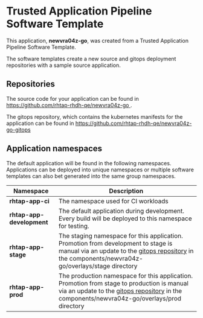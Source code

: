 # Trusted Application Pipeline Software Template

This application, **newvra04z-go**, was created from a Trusted Application Pipeline Software Template.

The software templates create a new source and gitops deployment repositories with a sample source application. 

## Repositories

The source code for your application can be found in [https://github.com/rhtap-rhdh-qe/newvra04z-go ](https://github.com/rhtap-rhdh-qe/newvra04z-go ).
 
The gitops repository, which contains the kubernetes manifests for the application can be found in 
[https://github.com/rhtap-rhdh-qe/newvra04z-go-gitops ](https://github.com/rhtap-rhdh-qe/newvra04z-go-gitops ) 

## Application namespaces 

The default application will be found in the following namespaces. Applications can be deployed into unique namespaces or multiple software templates can also bet generated into the same group namespaces.  

|  Namespace   |  Description   |  
| -------- | -------- |
| **rhtap-app-ci** | The namespace used for CI workloads |
| **rhtap-app-development** | The default application during development. Every build will be deployed to this namespace for testing. |
| **rhtap-app-stage** | The staging namespace for this application. Promotion from development to stage is manual via an update to the [gitops repository](https://github.com/rhtap-rhdh-qe/newvra04z-go-gitops ) in the components/newvra04z-go/overlays/stage directory |
| **rhtap-app-prod** | The production namespace for this application. Promotion from stage to production is manual via an update to the [gitops repository](https://github.com/rhtap-rhdh-qe/newvra04z-go-gitops ) in the components/newvra04z-go/overlays/prod directory |